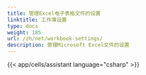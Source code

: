 ```yaml
---
title: 管理Excel电子表格文件的设置
linktitle: 工作簿设置
type: docs
weight: 185
url: /zh/net/workbook-settings/
description: 管理Microsoft Excel文件的设置
---
```

{{< app/cells/assistant language="csharp" >}}
